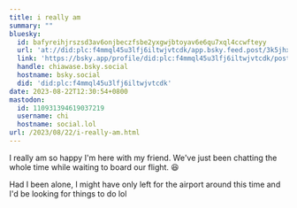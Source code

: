 ```yaml
---
title: i really am
summary: ""
bluesky:
  id: bafyreihjrszsd3av6onjbeczfsbe2yxgwjbtoyav6e6qu7xql4ccwfteyy
  url: 'at://did:plc:f4mmql45u3lfj6iltwjvtcdk/app.bsky.feed.post/3k5jhxy7xaj23'
  link: 'https://bsky.app/profile/did:plc:f4mmql45u3lfj6iltwjvtcdk/post/3k5jhxy7xaj23'
  handle: chiawase.bsky.social
  hostname: bsky.social
  did: 'did:plc:f4mmql45u3lfj6iltwjvtcdk'
date: 2023-08-22T12:30:54+0800
mastodon:
  id: 110931394619037219
  username: chi
  hostname: social.lol
url: /2023/08/22/i-really-am.html
---
```


I really am so happy I'm here with my friend. We've just been chatting the whole time while waiting to board our flight. 😆

Had I been alone, I might have only left for the airport around this time and I'd be looking for things to do lol
